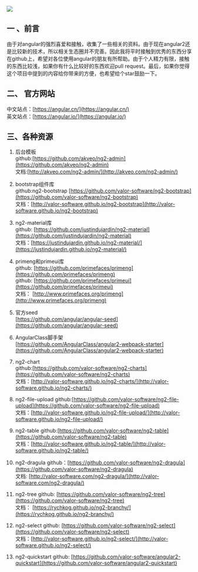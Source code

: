 ![](http://static.xiaomo.info/images/angular.png)

## 一 、前言
由于对angular的强烈喜爱和接触，收集了一些相关的资料。由于现在angular2还是比较新的技术，所以相关生态圈并不完善。因此我将平时接触到优秀的东西分享在github上，希望对各位使用angular的朋友有所帮助。由于个人精力有限，接触的东西比较浅，如果你有什么比较好的东西欢迎pull request。最后，如果你觉得这个项目中提到的内容给你带来的方便，也希望给个star鼓励一下。


## 二、 官方网站
中文站点：[https://angular.cn/](https://angular.cn/)    
英文站点：[https://angular.io/](https://angular.io/)      

## 三、各种资源
1. 后台模板      
github:[https://github.com/akveo/ng2-admin](https://github.com/akveo/ng2-admin)      
文档:[http://akveo.com/ng2-admin/](http://akveo.com/ng2-admin/)                 

2. bootstrap组件库        
github:ng2-bootstrap [https://github.com/valor-software/ng2-bootstrap](https://github.com/valor-software/ng2-bootstrap)               
文档：[http://valor-software.github.io/ng2-bootstrap](http://valor-software.github.io/ng2-bootstrap)            

3. ng2-material库         
github: [https://github.com/justindujardin/ng2-material](https://github.com/justindujardin/ng2-material)            
文档：[https://justindujardin.github.io/ng2-material/](https://justindujardin.github.io/ng2-material/)       
          
4. primeng和primeui库            
github:  [https://github.com/primefaces/primeng](https://github.com/primefaces/primeng)          
github:  [https://github.com/primefaces/primeui](https://github.com/primefaces/primeui)       
文档： [http://www.primefaces.org/primeng](http://www.primefaces.org/primeng)                            

5. 官方seed    
 [https://github.com/angular/angular-seed](https://github.com/angular/angular-seed)      

6. AngularClass脚手架   
[https://github.com/AngularClass/angular2-webpack-starter](https://github.com/AngularClass/angular2-webpack-starter)    

7. ng2-chart    
github:[https://github.com/valor-software/ng2-charts](https://github.com/valor-software/ng2-charts)    
文档：[http://valor-software.github.io/ng2-charts/](http://valor-software.github.io/ng2-charts/)                   

8. ng2-file-upload
github:[https://github.com/valor-software/ng2-file-upload](https://github.com/valor-software/ng2-file-upload)               
文档：[http://valor-software.github.io/ng2-file-upload/](http://valor-software.github.io/ng2-file-upload/)          

9. ng2-table
github:[https://github.com/valor-software/ng2-table](https://github.com/valor-software/ng2-table)            
文档：[http://valor-software.github.io/ng2-table/](http://valor-software.github.io/ng2-table/)              

10. ng2-dragula
github：[https://github.com/valor-software/ng2-dragula](https://github.com/valor-software/ng2-dragula)                    
文档: [http://valor-software.com/ng2-dragula/](http://valor-software.com/ng2-dragula/)           

11. ng2-tree 
github: [https://github.com/valor-software/ng2-tree](https://github.com/valor-software/ng2-tree)        
文档： [https://rychkog.github.io/ng2-branchy/](https://rychkog.github.io/ng2-branchy/)                             

12. ng2-select
github: [https://github.com/valor-software/ng2-select](https://github.com/valor-software/ng2-select)         
文档：[http://valor-software.github.io/ng2-select/](http://valor-software.github.io/ng2-select/)            

13. ng2-quickstart
github: [https://github.com/valor-software/angular2-quickstart](https://github.com/valor-software/angular2-quickstart)         

